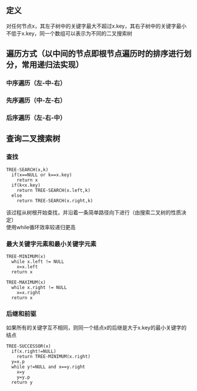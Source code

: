 ## 定义
对任何节点x，其左子树中的关键字最大不超过x.key，其右子树中的关键字最小不低于x.key，同一个数组可以表示为不同的二叉搜索树  
## 遍历方式（以中间的节点即根节点遍历时的排序进行划分，常用递归法实现）
### 中序遍历（左-中-右）
### 先序遍历（中-左-右）
### 后序遍历（左-右-中）
## 查询二叉搜索树
### 查找
```
TREE-SEARCH(x,k)
  if(x==NULL or k==x.key)
    return x
  if(k<x.key)
    return TREE-SEARCH(x.left,k)
  else
    return TREE-SEARCH(x.right,k)
```
该过程从树根开始查找，并沿着一条简单路径向下进行（由搜索二叉树的性质决定）  
使用while循环效率较递归更高  
### 最大关键字元素和最小关键字元素
```
TREE-MINIMUM(x)
  while x.left != NULL
    x=x.left
  return x
```
```
TREE-MAXIMUM(x)
  while x.right != NULL
    x=x.right
  return x
```
### 后继和前驱
如果所有的关键字互不相同，则同一个结点x的后继是大于x.key的最小关键字的结点
```
TREE-SUCCESSOR(x)
  if(x.right!=NULL)
    return TREE-MINIMUM(x.right)
  y=x.p
  while y!=NULL and x==y.right
    x=y
    y=y.p
  return y
```
